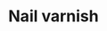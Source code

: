 ---
title: Nail varnish
weighting: 1
feature:
  image: /assets/images/articles/nail-varnish.jpg
  caption: "A selection of different brands and colours of nail varnish"
---